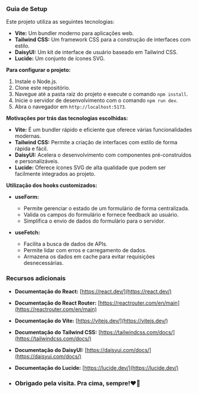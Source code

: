 ### Guia de Setup

Este projeto utiliza as seguintes tecnologias:

* **Vite:** Um bundler moderno para aplicações web.
* **Tailwind CSS:** Um framework CSS para a construção de interfaces com estilo.
* **DaisyUI:** Um kit de interface de usuário baseado em Tailwind CSS.
* **Lucide:** Um conjunto de ícones SVG.

**Para configurar o projeto:**

1. Instale o Node.js.
2. Clone este repositório.
3. Navegue até a pasta raiz do projeto e execute o comando `npm install`.
4. Inicie o servidor de desenvolvimento com o comando `npm run dev`.
5. Abra o navegador em `http://localhost:5173`.

**Motivações por trás das tecnologias escolhidas:**

* **Vite:** É um bundler rápido e eficiente que oferece várias funcionalidades modernas.
* **Tailwind CSS:** Permite a criação de interfaces com estilo de forma rápida e fácil.
* **DaisyUI:** Acelera o desenvolvimento com componentes pré-construídos e personalizáveis.
* **Lucide:** Oferece ícones SVG de alta qualidade que podem ser facilmente integrados ao projeto.

**Utilização dos hooks customizados:**

* **useForm:**
    * Permite gerenciar o estado de um formulário de forma centralizada.
    * Valida os campos do formulário e fornece feedback ao usuário.
    * Simplifica o envio de dados do formulário para o servidor.

* **useFetch:**
    * Facilita a busca de dados de APIs.
    * Permite lidar com erros e carregamento de dados.
    * Armazena os dados em cache para evitar requisições desnecessárias.

### Recursos adicionais

* **Documentação do React:** [https://react.dev/](https://react.dev/)
* **Documentação do React Router:** [https://reactrouter.com/en/main](https://reactrouter.com/en/main)
* **Documentação do Vite:** [https://vitejs.dev/](https://vitejs.dev/)
* **Documentação do Tailwind CSS:** [https://tailwindcss.com/docs/](https://tailwindcss.com/docs/)
* **Documentação do DaisyUI:** [https://daisyui.com/docs/](https://daisyui.com/docs/)
* **Documentação do Lucide:** [https://lucide.dev/](https://lucide.dev/)

* ### Obrigado pela visita. Pra cima, sempre!❤️🚀
